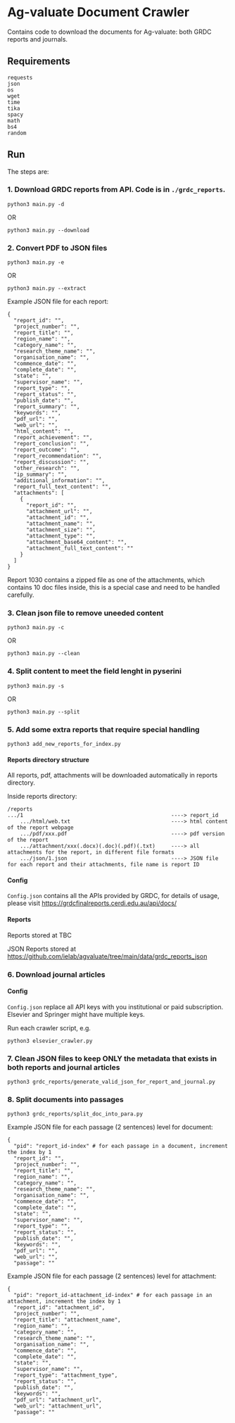 # Ag-valuate Document Crawler

Contains code to download the documents for Ag-valuate: both GRDC reports and journals.

## Requirements

```
requests
json
os
wget
time
tika
spacy
math
bs4
random
```

## Run

The steps are:

### 1. Download GRDC reports from API. Code is in `./grdc_reports`.
```
python3 main.py -d
```
OR
```
python3 main.py --download
```

### 2. Convert PDF to JSON files
```
python3 main.py -e
```
OR
```
python3 main.py --extract
```
Example JSON file for each report:

```
{
  "report_id": "",
  "project_number": "",
  "report_title": "",
  "region_name": "",
  "category_name": "",
  "research_theme_name": "",
  "organisation_name": "",
  "commence_date": "",
  "complete_date": "",
  "state": "",
  "supervisor_name": "",
  "report_type": "",
  "report_status": "",
  "publish_date": "",
  "report_summary": "",
  "keywords": "",
  "pdf_url": "",
  "web_url": "",
  "html_content": "",
  "report_achievement": "",
  "report_conclusion": "",
  "report_outcome": "",
  "report_recommendation": "",
  "report_discussion": "",
  "other_research": "",
  "ip_summary": "",
  "additional_information": "",
  "report_full_text_content": "",
  "attachments": [
    {
      "report_id": "",
      "attachment_url": "",
      "attachment_id": "",
      "attachment_name": "",
      "attachment_size": "",
      "attachment_type": "",
      "attachment_base64_content": "",
      "attachment_full_text_content": ""
    }
  ]
}
```

Report 1030 contains a zipped file as one of the attachments, which contains 10 doc files inside, this is a special case and need to be handled carefully.

### 3. Clean json file to remove uneeded content
```
python3 main.py -c
```
OR
```
python3 main.py --clean
```

### 4. Split content to meet the field lenght in pyserini
```
python3 main.py -s
```
OR
```
python3 main.py --split
```

### 5. Add some extra reports that require special handling
```
python3 add_new_reports_for_index.py
```

#### Reports directory structure

All reports, pdf, attachments will be downloaded automatically in reports directory.

Inside reports directory:

```
/reports
.../1                                               ----> report_id
    .../html/web.txt                                ----> html content of the report webpage
    .../pdf/xxx.pdf                                 ----> pdf version of the report
    .../attachment/xxx(.docx)(.doc)(.pdf)(.txt)     ----> all attachments for the report, in different file formats
    .../json/1.json                                 ----> JSON file for each report and their attachments, file name is report ID
```

#### Config

`Config.json` contains all the APIs provided by GRDC, for details of usage, please visit https://grdcfinalreports.cerdi.edu.au/api/docs/

#### Reports

Reports stored at TBC 

JSON Reports stored at https://github.com/ielab/agvaluate/tree/main/data/grdc_reports_json

### 6. Download journal articles

#### Config

`Config.json` replace all API keys with you institutional or paid subscription. Elsevier and Springer might have multiple keys.

Run each crawler script, e.g.
```
python3 elsevier_crawler.py
```

### 7. Clean JSON files to keep ONLY the metadata that exists in both reports and journal articles
```
python3 grdc_reports/generate_valid_json_for_report_and_journal.py
```

### 8. Split documents into passages
```
python3 grdc_reports/split_doc_into_para.py
```

Example JSON file for each passage (2 sentences) level for document:

```
{
  "pid": "report_id-index" # for each passage in a document, increment the index by 1
  "report_id": "",
  "project_number": "",
  "report_title": "",
  "region_name": "",
  "category_name": "",
  "research_theme_name": "",
  "organisation_name": "",
  "commence_date": "",
  "complete_date": "",
  "state": "",
  "supervisor_name": "",
  "report_type": "",
  "report_status": "",
  "publish_date": "",
  "keywords": "",
  "pdf_url": "",
  "web_url": "",
  "passage": ""
```

Example JSON file for each passage (2 sentences) level for attachment:

```
{
  "pid": "report_id-attachment_id-index" # for each passage in an attachment, increment the index by 1
  "report_id": "attachment_id",
  "project_number": "",
  "report_title": "attachment_name",
  "region_name": "",
  "category_name": "",
  "research_theme_name": "",
  "organisation_name": "",
  "commence_date": "",
  "complete_date": "",
  "state": "",
  "supervisor_name": "",
  "report_type": "attachment_type",
  "report_status": "",
  "publish_date": "",
  "keywords": "",
  "pdf_url": "attachment_url",
  "web_url": "attachment_url",
  "passage": ""
```
